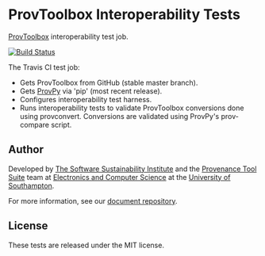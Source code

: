 # ProvToolbox Interoperability Tests

[ProvToolbox](https://github.com/lucmoreau/ProvToolbox) interoperability test job.

[![Build Status](https://travis-ci.org/mikej888/provtoolsuite-provtoolbox-interop-job.svg)](https://travis-ci.org/mikej888/provtoolsuite-provtoolbox-interop-job)

The Travis CI test job:

* Gets ProvToolbox from GitHub (stable master branch).
* Gets [ProvPy](https://github.com/trungdong/prov) via 'pip' (most recent release).
* Configures interoperability test harness.
* Runs interoperability tests to validate ProvToolbox conversions done using provconvert. Conversions are validated using ProvPy's prov-compare script.

## Author

Developed by [The Software Sustainability Institute](http://www.software.ac.uk>) and the [Provenance Tool Suite](http://provenance.ecs.soton.ac.uk/) team at [Electronics and Computer Science](http://www.ecs.soton.ac.uk) at the [University of Southampton](http://www.soton.ac.uk).

For more information, see our [document repository](https://github.com/prov-suite/ssi-consultancy/).

## License

These tests are released under the MIT license.
